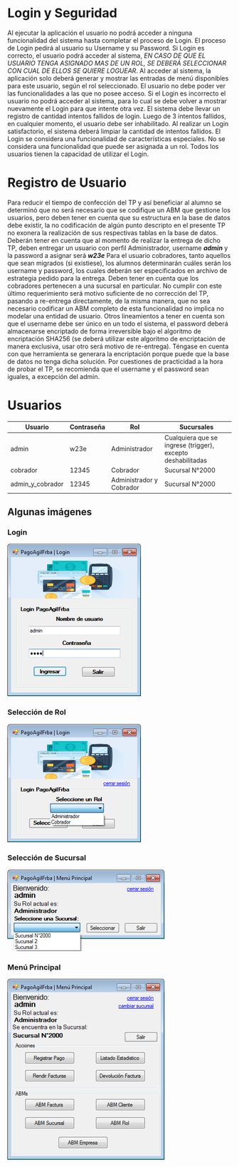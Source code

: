 # Login y Seguridad

Al ejecutar la aplicación el usuario no podrá acceder a ninguna funcionalidad del
sistema hasta completar el proceso de Login.
El proceso de Login pedirá al usuario su Username y su Password. Si Login es
correcto, el usuario podrá acceder al sistema, _EN CASO DE QUE EL USUARIO
TENGA ASIGNADO MAS DE UN ROL, SE DEBERÁ SELECCIONAR CON CUAL
DE ELLOS SE QUIERE LOGUEAR_.
Al acceder al sistema, la aplicación solo deberá generar y mostrar las entradas de
menú disponibles para este usuario, según el rol seleccionado. El usuario no debe poder
ver las funcionalidades a las que no posee acceso.
Si el Login es incorrecto el usuario no podrá acceder al sistema, para lo cual se
debe volver a mostrar nuevamente el Login para que intente otra vez. El sistema debe
llevar un registro de cantidad intentos fallidos de login. Luego de 3 intentos fallidos, en
cualquier momento, el usuario debe ser inhabilitado. Al realizar un Login satisfactorio,
el sistema deberá limpiar la cantidad de intentos fallidos.
El Login se considera una funcionalidad de características especiales. No se
considera una funcionalidad que puede ser asignada a un rol. Todos los usuarios tienen
la capacidad de utilizar el Login.

# Registro de Usuario

Para reducir el tiempo de confección del TP y así beneficiar al alumno se
determinó que no será necesario que se codifique un ABM que gestione los usuarios,
pero deben tener en cuenta que su estructura en la base de datos debe existir, la no
codificación de algún punto descripto en el presente TP no exonera la realización de
sus respectivas tablas en la base de datos.
Deberán tener en cuenta que al momento de realizar la entrega de dicho TP, deben
entregar un usuario con perfil Administrador, username ___admin___ y la password a asignar
será ___w23e___ Para el usuario cobradores, tanto aquellos que sean migrados (si existiese),
los alumnos determinarán cuáles serán los username y password, los cuales deberán ser
especificados en archivo de estrategia pedido para la entrega. Deben tener en cuenta que
los cobradores pertenecen a una sucursal en particular.
No cumplir con este último requerimiento será motivo suficiente de no corrección
del TP, pasando a re-entrega directamente, de la misma manera, que no sea necesario
codificar un ABM completo de esta funcionalidad no implica no modelar una entidad de
usuario.
Otros lineamientos a tener en cuenta son que el username debe ser único en un
todo el sistema, el password deberá almacenarse encriptado de forma irreversible bajo el
algoritmo de encriptación SHA256 (se deberá utilizar este algoritmo de encriptación de
manera exclusiva, usar otro será motivo de re-entrega). Téngase en cuenta con que
herramienta se generara la encriptación porque puede que la base de datos no tenga
dicha solución.
Por cuestiones de practicidad a la hora de probar el TP, se recomienda que el
username y el password sean iguales, a excepción del admin.

# Usuarios
| Usuario | Contraseña | Rol | Sucursales |
| -------- | -------- | -------- | -------- | 
| admin | w23e | Administrador | Cualquiera que se ingrese (trigger), excepto deshabilitadas |
| cobrador | 12345 | Cobrador | Sucursal N°2000 |
| admin_y_cobrador | 12345 | Administrador y Cobrador | Sucursal N°2000 |

## Algunas imágenes

### Login
![GitHub Login](/images/Login/Login.png)

### Selección de Rol
![GitHub SeleccionRol](/images/Login/SeleccionRol.png)

### Selección de Sucursal
![GitHub SeleccionSucursal](/images/Login/SeleccionSucursal.png)

### Menú Principal
![GitHub MenuPrincipal](/images/Login/MenuPrincipal.png)
